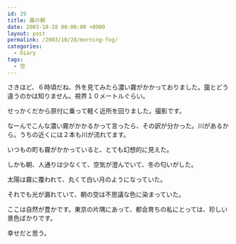 ```yaml
---
id: 29
title: 霧の朝
date: 2003-10-28 00:00:00 +0900
layout: post
permalink: /2003/10/28/morning-fog/
categories:
  - Diary
tags:
  - 空
---
```

さきほど、６時頃だね、外を見てみたら濃い霧がかかっておりました。靄とどう違うのかは知りません。視界１０メートルぐらい。
  
せっかくだから原付に乗って軽く近所を回りました。撮影です。
  
なーんでこんな濃い霧がかかるかって言ったら、その訳が分かった。川があるから。うちの近くには２本も川が流れてます。

いつもの町も霧がかかっていると、とても幻想的に見えた。
  
しかも朝、人通りは少なくて、空気が澄んでいて、冬の匂いがした。
  
太陽は霧に覆われて、丸くて白い月のようになっていた。
  
それでも光が漏れていて、朝の空は不思議な色に染まっていた。

ここは自然が豊かです。東京の片隅にあって、都会育ちの私にとっては、珍しい景色ばかりです。
  
幸せだと思う。
